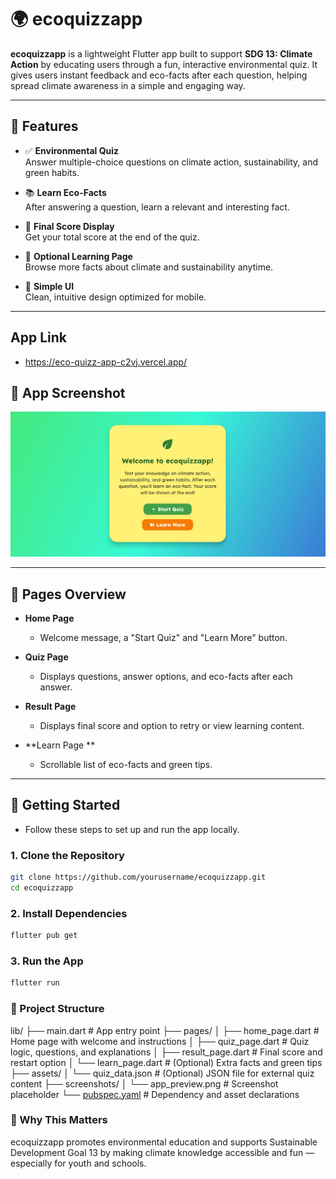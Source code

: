 # 🌍 ecoquizzapp

**ecoquizzapp** is a lightweight Flutter app built to support **SDG 13: Climate Action** by educating users through a fun, interactive environmental quiz. It gives users instant feedback and eco-facts after each question, helping spread climate awareness in a simple and engaging way.

---

## 🌱 Features

- ✅ **Environmental Quiz**  
  Answer multiple-choice questions on climate action, sustainability, and green habits.

- 📚 **Learn Eco-Facts**  
  After answering a question, learn a relevant and interesting fact.

- 🧮 **Final Score Display**  
  Get your total score at the end of the quiz.

- 📘 **Optional Learning Page**  
  Browse more facts about climate and sustainability anytime.

- 📱 **Simple UI**  
  Clean, intuitive design optimized for mobile.

---

## App Link 
- https://eco-quizz-app-c2vj.vercel.app/

## 📱 App Screenshot


![EcoQuizzApp Home Screen](assets/images/screenshot.PNG)

---

## 🧭 Pages Overview

- **Home Page**
  - Welcome message, a "Start Quiz" and "Learn More" button.

- **Quiz Page**
  - Displays questions, answer options, and eco-facts after each answer.

- **Result Page**
  - Displays final score and option to retry or view learning content.

- **Learn Page **
  - Scrollable list of eco-facts and green tips.

---

## 🚀 Getting Started

- Follow these steps to set up and run the app locally.

### 1. Clone the Repository

```bash
git clone https://github.com/yourusername/ecoquizzapp.git
cd ecoquizzapp
```

### 2. Install Dependencies
```bash
flutter pub get
```
### 3. Run the App
```bash
flutter run
```

### 📂 Project Structure

lib/
├── main.dart                # App entry point
├── pages/
│   ├── home_page.dart       # Home page with welcome and instructions
│   ├── quiz_page.dart       # Quiz logic, questions, and explanations
│   ├── result_page.dart     # Final score and restart option
│   └── learn_page.dart      # (Optional) Extra facts and green tips
├── assets/
│   └── quiz_data.json       # (Optional) JSON file for external quiz content
├── screenshots/
│   └── app_preview.png      # Screenshot placeholder
└── [pubspec.yaml](http://_vscodecontentref_/0)             # Dependency and asset declarations


### 💚 Why This Matters
ecoquizzapp promotes environmental education and supports Sustainable Development Goal 13 by making climate knowledge accessible and fun — especially for youth and schools.

